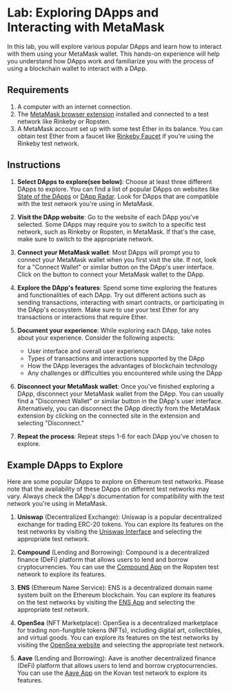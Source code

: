 # Lab: Exploring DApps and Interacting with MetaMask

In this lab, you will explore various popular DApps and learn how to interact with them using your MetaMask wallet. This hands-on experience will help you understand how DApps work and familiarize you with the process of using a blockchain wallet to interact with a DApp.

## Requirements

1. A computer with an internet connection.
2. The [MetaMask browser extension](https://metamask.io/download.html) installed and connected to a test network like Rinkeby or Ropsten.
3. A MetaMask account set up with some test Ether in its balance. You can obtain test Ether from a faucet like [Rinkeby Faucet](https://faucet.rinkeby.io/) if you're using the Rinkeby test network.

## Instructions

1. **Select DApps to explore(see below)**: Choose at least three different DApps to explore. You can find a list of popular DApps on websites like [State of the DApps](https://www.stateofthedapps.com/) or [DApp Radar](https://dappradar.com/). Look for DApps that are compatible with the test network you're using in MetaMask.

2. **Visit the DApp website**: Go to the website of each DApp you've selected. Some DApps may require you to switch to a specific test network, such as Rinkeby or Ropsten, in MetaMask. If that's the case, make sure to switch to the appropriate network.

3. **Connect your MetaMask wallet**: Most DApps will prompt you to connect your MetaMask wallet when you first visit the site. If not, look for a "Connect Wallet" or similar button on the DApp's user interface. Click on the button to connect your MetaMask wallet to the DApp.

4. **Explore the DApp's features**: Spend some time exploring the features and functionalities of each DApp. Try out different actions such as sending transactions, interacting with smart contracts, or participating in the DApp's ecosystem. Make sure to use your test Ether for any transactions or interactions that require Ether.

5. **Document your experience**: While exploring each DApp, take notes about your experience. Consider the following aspects:

   - User interface and overall user experience
   - Types of transactions and interactions supported by the DApp
   - How the DApp leverages the advantages of blockchain technology
   - Any challenges or difficulties you encountered while using the DApp

6. **Disconnect your MetaMask wallet**: Once you've finished exploring a DApp, disconnect your MetaMask wallet from the DApp. You can usually find a "Disconnect Wallet" or similar button in the DApp's user interface. Alternatively, you can disconnect the DApp directly from the MetaMask extension by clicking on the connected site in the extension and selecting "Disconnect."

7. **Repeat the process**: Repeat steps 1-6 for each DApp you've chosen to explore.

## Example DApps to Explore

Here are some popular DApps to explore on Ethereum test networks. Please note that the availability of these DApps on different test networks may vary. Always check the DApp's documentation for compatibility with the test network you're using in MetaMask.

1. **Uniswap** (Decentralized Exchange): Uniswap is a popular decentralized exchange for trading ERC-20 tokens. You can explore its features on the test networks by visiting the [Uniswap Interface](https://app.uniswap.org/) and selecting the appropriate test network.

2. **Compound** (Lending and Borrowing): Compound is a decentralized finance (DeFi) platform that allows users to lend and borrow cryptocurrencies. You can use the [Compound App](https://app.compound.finance/) on the Ropsten test network to explore its features.

3. **ENS** (Ethereum Name Service): ENS is a decentralized domain name system built on the Ethereum blockchain. You can explore its features on the test networks by visiting the [ENS App](https://app.ens.domains/) and selecting the appropriate test network.

4. **OpenSea** (NFT Marketplace): OpenSea is a decentralized marketplace for trading non-fungible tokens (NFTs), including digital art, collectibles, and virtual goods. You can explore its features on the test networks by visiting the [OpenSea website](https://testnets.opensea.io/) and selecting the appropriate test network.

5. **Aave** (Lending and Borrowing): Aave is another decentralized finance (DeFi) platform that allows users to lend and borrow cryptocurrencies. You can use the [Aave App](https://app.aave.com/) on the Kovan test network to explore its features.

